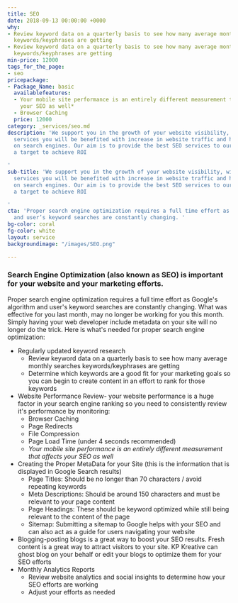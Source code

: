 ```yaml
---
title: SEO
date: 2018-09-13 00:00:00 +0000
why:
- Review keyword data on a quarterly basis to see how many average monthly searches
  keywords/keyphrases are getting
- Review keyword data on a quarterly basis to see how many average monthly searches
  keywords/keyphrases are getting
min-price: 12000
tags_for_the_page:
- seo
pricepackage:
- Package_Name: basic
  availablefeatures:
  - Your mobile site performance is an entirely different measurement that affects
    your SEO as well*
  - Browser Caching
  price: 12000
category: _services/seo.md
description: 'We support you in the growth of your website visibility, with our professional
  services you will be benefited with increase in website traffic and higher rankings
  on search engines. Our aim is to provide the best SEO services to our clients with
  a target to achieve ROI

'
sub-title: 'We support you in the growth of your website visibility, with our professional
  services you will be benefited with increase in website traffic and higher rankings
  on search engines. Our aim is to provide the best SEO services to our clients with
  a target to achieve ROI

'
cta: 'Proper search engine optimization requires a full time effort as Google’s algorithm
  and user’s keyword searches are constantly changing. '
bg-color: coral
fg-color: white
layout: service
backgroundimage: "/images/SEO.png"

---
```

### Search Engine Optimization (also known as SEO) is important for your website and your marketing efforts. 

Proper search engine optimization requires a full time effort as Google's algorithm and user's keyword searches are constantly changing. What was effective for you last month, may no longer be working for you this month. Simply having your web developer include metadata on your site will no longer do the trick. Here is what's needed for proper search engine optimization:  

* Regularly updated keyword research
  * Review keyword data on a quarterly basis to see how many average monthly searches keywords/keyphrases are getting
  * Determine which keywords are a good fit for your marketing goals so you can begin to create content in an effort to rank for those keywords
* Website Performance Review- your website performance is a huge factor in your search engine ranking so you need to consistently review it's performance by monitoring:
  * Browser Caching
  * Page Redirects
  * File Compression
  * Page Load Time (under 4 seconds recommended)
  * _*Your mobile site performance is an entirely different measurement that affects your SEO as well*_
* Creating the Proper MetaData for your Site (this is the information that is displayed in Google Search results)
  * Page Titles: Should be no longer than 70 characters / avoid repeating keywords
  * Meta Descriptions: Should be around 150 characters and must be relevant to your page content
  * Page Headings: These should be keyword optimized while still being relevant to the content of the page
  * Sitemap: Submitting a sitemap to Google helps with your SEO and can also act as a guide for users navigating your website
* Blogging-posting blogs is a great way to boost your SEO results. Fresh content is a great way to attract visitors to your site. KP Kreative can ghost blog on your behalf or edit your blogs to optimize them for your SEO efforts
* Monthly Analytics Reports
  * Review website analytics and social insights to determine how your SEO efforts are working
  * Adjust your efforts as needed